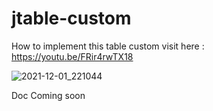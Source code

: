 # jtable-custom
How to implement this table custom visit here : https://youtu.be/FRir4rwTX18

![2021-12-01_221044](https://user-images.githubusercontent.com/58245926/144260148-456dbd32-0308-4ac6-b5ff-bf253aff025b.png)

Doc Coming soon

